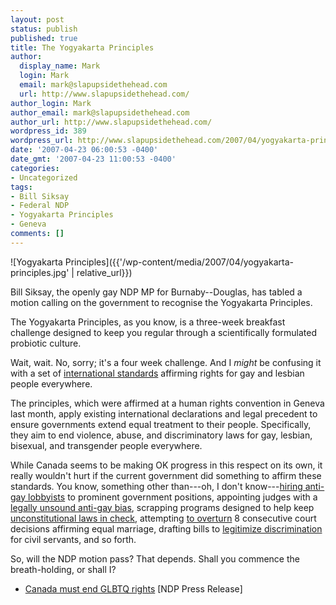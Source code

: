 ```yaml
---
layout: post
status: publish
published: true
title: The Yogyakarta Principles
author:
  display_name: Mark
  login: Mark
  email: mark@slapupsidethehead.com
  url: http://www.slapupsidethehead.com/
author_login: Mark
author_email: mark@slapupsidethehead.com
author_url: http://www.slapupsidethehead.com/
wordpress_id: 389
wordpress_url: http://www.slapupsidethehead.com/2007/04/yogyakarta-principles/
date: '2007-04-23 06:00:53 -0400'
date_gmt: '2007-04-23 11:00:53 -0400'
categories:
- Uncategorized
tags:
- Bill Siksay
- Federal NDP
- Yogyakarta Principles
- Geneva
comments: []
---
```

![Yogyakarta Principles]({{'/wp-content/media/2007/04/yogyakarta-principles.jpg' | relative_url}})

Bill Siksay, the openly gay NDP MP for Burnaby--Douglas, has tabled a motion calling on the government to recognise the Yogyakarta Principles.

The Yogyakarta Principles, as you know, is a three-week breakfast challenge designed to keep you regular through a scientifically formulated probiotic culture.

Wait, wait. No, sorry; it's a four week challenge. And I _might_ be confusing it with a set of [international standards](http://yogyakartaprinciples.org/ "I knew that all along, really") affirming rights for gay and lesbian people everywhere.

The principles, which were affirmed at a human rights convention in Geneva last month, apply existing international declarations and legal precedent to ensure governments extend equal treatment to their people. Specifically, they aim to end violence, abuse, and discriminatory laws for gay, lesbian, bisexual, and transgender people everywhere.

While Canada seems to be making OK progress in this respect on its own, it really wouldn't hurt if the current government did something to affirm these standards. You know, something other than---oh, I don't know---[hiring anti-gay lobbyists](http://www.slapupsidethehead.com/2006/10/darrel-reid-govt-gig/ "I assume it's on his own merit, and not a lobby reward") to prominent government positions, appointing judges with a [legally unsound anti-gay bias](http://www.slapupsidethehead.com/2006/09/new-ontario-judge/ "Or, as I call them, pre-judges"), scrapping programs designed to help keep [unconstitutional laws in check](http://www.slapupsidethehead.com/2006/09/tories-cut-equality-funding/ "Because governments have never been known to overstep their bounds"), attempting [to overturn](http://www.slapupsidethehead.com/2006/12/tories-motion/ "It was a campaign promise") 8 consecutive court decisions affirming equal marriage, drafting bills to [legitimize discrimination](http://www.slapupsidethehead.com/2007/04/religious-bill-drafted/ "Although they've no intention of introducing it, I hear") for civil servants, and so forth.

So, will the NDP motion pass? That depends. Shall you commence the breath-holding, or shall I?

- [Canada must end GLBTQ rights](http://www.ndp.ca/page/5165) [NDP Press Release]
